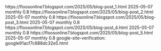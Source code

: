 <?xml version="1.0" encoding="UTF-8"?>
<urlset xmlns="http://www.sitemaps.org/schemas/sitemap/0.9">
  <url>
    <loc>https://floosonline7.blogspot.com/2025/05/blog-post_1.html</loc>
    <lastmod>2025-05-07</lastmod>
    <changefreq>monthly</changefreq>
    <priority>0.8</priority>
  </url>
  <url>
    <loc>https://floosonline7.blogspot.com/2025/05/blog-post_2.html</loc>
    <lastmod>2025-05-07</lastmod>
    <changefreq>monthly</changefreq>
    <priority>0.8</priority>
  </url>
  <url>
    <loc>https://floosonline7.blogspot.com/2025/05/blog-post_3.html</loc>
    <lastmod>2025-05-07</lastmod>
    <changefreq>monthly</changefreq>
    <priority>0.8</priority>
  </url>
  <url>
    <loc>https://floosonline7.blogspot.com/2025/05/blog-post_4.html</loc>
    <lastmod>2025-05-07</lastmod>
    <changefreq>monthly</changefreq>
    <priority>0.8</priority>
  </url>
  <url>
    <loc>https://floosonline7.blogspot.com/2025/05/blog-post_5.html</loc>
    <lastmod>2025-05-07</lastmod>
    <changefreq>monthly</changefreq>
    <priority>0.8</priority>
  </url>
</urlset>
google-site-verification: google91acf7c688dc32e5.html
